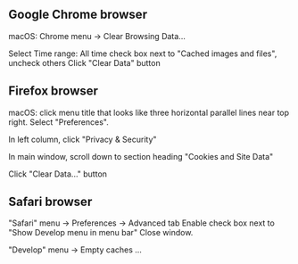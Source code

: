 ## Google Chrome browser

macOS: Chrome menu -> Clear Browsing Data...

Select Time range: All time
check box next to "Cached images and files", uncheck others
Click "Clear Data" button

## Firefox browser

macOS: click menu title that looks like three horizontal parallel
lines near top right.  Select "Preferences".

In left column, click "Privacy & Security"

In main window, scroll down to section heading "Cookies and Site Data"

Click "Clear Data..." button


## Safari browser

"Safari" menu -> Preferences -> Advanced tab
Enable check box next to "Show Develop menu in menu bar"
Close window.

"Develop" menu -> Empty caches ...
